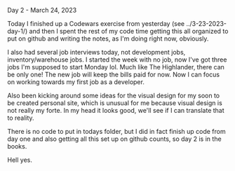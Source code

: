 Day 2 - March 24, 2023

Today I finished up a Codewars exercise from yesterday (see ../3-23-2023-day-1/) and then I spent the rest of my code time getting this all organized to put on github and writing the notes, as I'm doing right now, obviously.

I also had several job interviews today, not development jobs, inventory/warehouse jobs. I started the week with no job, now I've got three jobs I'm supposed to start Monday lol. Much like The Highlander, there can be only one! The new job will keep the bills paid for now. Now I can focus on working towards my first job as a developer.

Also been kicking around some ideas for the visual design for my soon to be created personal site, which is unusual for me because visual design is not really my forte. In my head it looks good, we'll see if I can translate that to reality.

There is no code to put in todays folder, but I did in fact finish up code from day one and also getting all this set up on github counts, so day 2 is in the books.

Hell yes.
